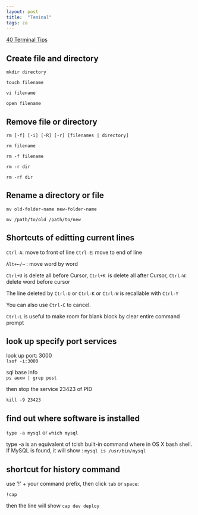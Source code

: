 ```yaml
---
layout: post
title:  "Teminal"
tags: za
---
```


[40 Terminal Tips](http://computers.tutsplus.com/tutorials/40-terminal-tips-and-tricks-you-never-thought-you-needed--mac-51192)

## Create file and directory

`mkdir directory`

`touch filename`

`vi filename`

`open filename`


## Remove file or directory

`rm [-f] [-i] [-R] [-r] [filenames | directory]`  

`rm filename`

`rm -f filename`

`rm -r dir`

`rm -rf dir`  

## Rename a directory or file

`mv old-folder-name new-folder-name`

`mv /path/to/old /path/to/new`

## Shortcuts of editting current lines

`Ctrl-A`: move to front of line `Ctrl-E`: move to end of line

`Alt+←/→` : move word by word

`Ctrl+U` is delete all before Cursor, `Ctrl+K `is delete all after Cursor, `Ctrl-W`: delete word before cursor

The line deleted by `Ctrl-U` or `Ctrl-K` or `Ctrl-W` is recallable with `Ctrl-Y`

You can also use `Ctrl-C` to cancel.

`Ctrl-L` is useful to make room for blank block by clear entire command prompt

## look up specify port services
look up port: 3000  
`lsof -i:3000`  

sql base info  
`ps auxw | grep post`  

then stop the service 23423 of PID   

`kill -9 23423`

## find out where software is installed
`type -a mysql` or `which mysql`

type -a is an equivalent of tclsh built-in command where in OS X bash shell. If MySQL is found, it will show :
`mysql is /usr/bin/mysql`

## shortcut for history command
use '!' + your command prefix, then click `tab` or `space`:

`!cap`

then the line will show `cap dev deploy`